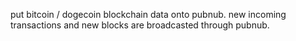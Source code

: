 put bitcoin / dogecoin blockchain data onto pubnub.  new incoming transactions and new blocks are broadcasted through pubnub.
